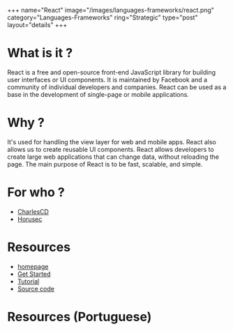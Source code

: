 +++
name="React"
image="/images/languages-frameworks/react.png"
category="Languages-Frameworks"
ring="Strategic"
type="post"
layout="details"
+++

# What is it ?
React is a free and open-source front-end JavaScript library for building user interfaces or UI components. It is maintained by Facebook and a community of individual developers and companies. React can be used as a base in the development of single-page or mobile applications.

# Why ?
It's used for handling the view layer for web and mobile apps. React also allows us to create reusable UI components. React allows developers to create large web applications that can change data, without reloading the page. The main purpose of React is to be fast, scalable, and simple.

# For who ?

* [CharlesCD](https://charlescd.io/)
* [Horusec](https://horusec.io/site/)

# Resources

* [homepage](https://reactjs.org/)
* [Get Started](https://reactjs.org/docs/getting-started.html)
* [Tutorial](https://reactjs.org/tutorial/tutorial.html)
* [Source code](https://github.com/quarkusio/quarkus)


# Resources (Portuguese)